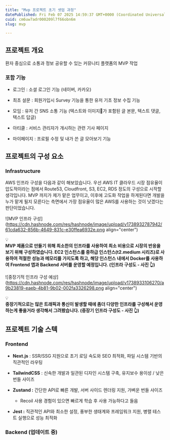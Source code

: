 ```yaml
---
title: "Mvp 프로젝트 초기 셋업 과정"
datePublished: Fri Feb 07 2025 14:59:37 GMT+0000 (Coordinated Universal Time)
cuid: cm6uw7adr000209l7f66obn6m
slug: mvp

---
```


## 프로젝트 개요

환자 중심으로 소통과 정보 공유할 수 있는 커뮤니티 플랫폼의 MVP 작업

### 포함 기능

* 로그인 : 소셜 로그인 기능 (네이버, 카카오)
    
* 최초 설문 : 회원가입시 Survey 기능을 통한 유저 기초 정보 수집 기능
    
* 모임 : 유저 간 SNS 소통 기능 (텍스트와 이미지가 포함된 글 본문, 텍스트 댓글, 텍스트 답글)
    
* 아티클 : 서비스 관리자가 개시하는 관련 기사 페이지
    
* 마이페이지 : 프로필 수정 및 내가 쓴 글 모아보기 기능
    

## 프로젝트의 구성 요소

### Infrastructure

AWS 인프라 구성을 다음과 같이 해보았습니다. 우선 AWS IT 클라우드 시장 점유율이 압도적이라는 점에서 Route53, Cloudfront, S3, EC2, RDS 정도의 구성으로 시작할 생각입니다. MVP 까지가 제가 맡은 업무이고, 이후에 고도화 작업을 하게된다면 개발을 누가 맡게 될지 모른다는 측면에서 가장 점유율이 많은 AWS를 사용하는 것이 낫겠다는 판단이었습니다.

![MVP 인프라 구성](https://cdn.hashnode.com/res/hashnode/image/upload/v1738932787942/61cda632-856b-4649-831c-e30ffea6932e.png align="center")

<div data-node-type="callout">
<div data-node-type="callout-emoji">💡</div>
<div data-node-type="callout-text"><strong>MVP 제품으로 만들기 위해 최소한의 인프라를 사용하여 최소 비용으로 시장의 반응을 보기 위해 구성하였습니다. EC2 인스턴스를 중하급 인스턴스(t2.medium 시리즈)로 사용하여 적절한 성능과 메모리를 가지도록 하고, 해당 인스턴스 내에서 Docker를 사용하여 Frontend 앱과 Backend 서버를 운영할 예정입니다. (인프라 구성도 - 사진 👆)</strong></div>
</div>

![중장기적 인프라 구성 예상](https://cdn.hashnode.com/res/hashnode/image/upload/v1738933106270/a9b23819-eaeb-4b81-9b02-002fa3326298.png align="center")

<div data-node-type="callout">
<div data-node-type="callout-emoji">💡</div>
<div data-node-type="callout-text"><strong>중장기적으로는 많은 트래픽과 통신이 발생할 때에 좀더 다양한 인프라를 구성해서 운영하는게 좋을거라 생각해서 그려봤습니다. (중장기 인프라 구성도 - 사진 👆)</strong></div>
</div>

## 프로젝트 기술 스텍

### Frontend

* **Next.js** : SSR/SSG 지원으로 초기 로딩 속도와 SEO 최적화, 파일 시스템 기반의 직관적인 라우팅
    
* **TailwindCSS** : 신속한 개발과 일관된 디자인 시스템 구축, 유지보수 용이성 / 낮은 번들 사이즈
    
* **Zustand :** 간단한 API로 빠른 개발, 서버 사이드 렌더링 지원, 가벼운 번들 사이즈
    
    * Recoil 사용 경험이 있으면 빠르게 학습 후 사용 가능하다고 들음
        
* **Jest :** 직관적인 API와 최소한 설정, 풍부한 생태계와 프레임워크 지원, 병렬 테스트 실행으로 성능 최적화
    

### Backend (업데이트 중)